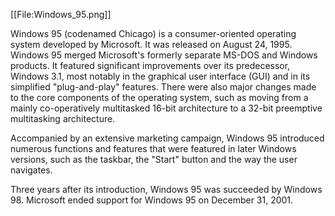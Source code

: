 [[File:Windows_95.png]]

Windows 95 (codenamed Chicago) is a consumer-oriented operating system developed by Microsoft. It was released on August 24, 1995. Windows 95 merged Microsoft's formerly separate MS-DOS and Windows products. It featured significant improvements over its predecessor, Windows 3.1, most notably in the graphical user interface (GUI) and in its simplified "plug-and-play" features. There were also major changes made to the core components of the operating system, such as moving from a mainly co-operatively multitasked 16-bit architecture to a 32-bit preemptive multitasking architecture.

Accompanied by an extensive marketing campaign, Windows 95 introduced numerous functions and features that were featured in later Windows versions, such as the taskbar, the "Start" button and the way the user navigates.

Three years after its introduction, Windows 95 was succeeded by Windows 98. Microsoft ended support for Windows 95 on December 31, 2001.
